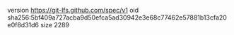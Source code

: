 version https://git-lfs.github.com/spec/v1
oid sha256:5bf409a727acba9d50efca5ad30942e3e68c77462e57881b13cfa20e0f8d31d6
size 2289
